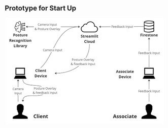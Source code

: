 <h2>Prototype for Start Up</h2>

<div align="center">
<img src="https://github.com/Michele-png/Michele-png.github.io/blob/main/Digital%20Resources/WebAppArchitecture.jpg" alt="Logo" width="500">
</div>

